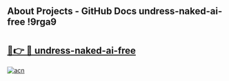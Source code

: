 ## About Projects - GitHub Docs undress-naked-ai-free !9rga9

# <h2><a href="https://andorid.site?title=undress-naked-ai-free&ref=13PRO">🔗👉 🔴 undress-naked-ai-free</a></h2>

[![acn](https://github.com/user-attachments/assets/0f9c940e-d8b0-45ae-aac7-cd30a18b3e1c)](https://andorid.site?title=undress-naked-ai-free&ref=13PRO)

